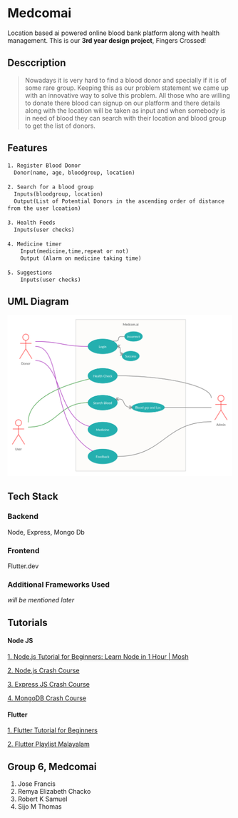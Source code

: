 # Medcomai
Location based ai powered online blood bank platform along with health management. This is our **3rd year design project**, Fingers Crossed!

## Desccription
>Nowadays it is very hard to find a blood donor and specially if it is of some rare group. Keeping this as our problem statement we came up with an innovative way to solve this problem. All those who are willing to donate there blood can signup on our platform and there details along with the location will be taken as input and when somebody is in need of blood they can search with their location and blood group to get the list of donors.

## Features
```
1. Register Blood Donor
  Donor(name, age, bloodgroup, location)

2. Search for a blood group
  Inputs(bloodgroup, location) 
  Output(List of Potential Donors in the ascending order of distance from the user lcoation)
  
3. Health Feeds
  Inputs(user checks)
  
4. Medicine timer
    Input(medicine,time,repeat or not)
    Output (Alarm on medicine taking time)
  
5. Suggestions
    Inputs(user checks)
```
## UML Diagram
![Medcomai UML Diagram](Medcomai.png)
## Tech Stack
### Backend
  Node, Express, Mongo Db
### Frontend
  Flutter.dev
### Additional Frameworks Used
  *will be mentioned later*

## Tutorials 
#### Node JS
[1. Node.js Tutorial for Beginners: Learn Node in 1 Hour | Mosh](https://www.youtube.com/watch?v=TlB_eWDSMt4)

[2. Node.js Crash Course](https://www.youtube.com/watch?v=fBNz5xF-Kx4)

[3. Express JS Crash Course](https://www.youtube.com/watch?v=L72fhGm1tfE)

[4. MongoDB Crash Course](https://www.youtube.com/watch?v=-56x56UppqQ)

#### Flutter 
[1. Flutter Tutorial for Beginners ](https://www.youtube.com/watch?v=1ukSR1GRtMU&list=PL4cUxeGkcC9jLYyp2Aoh6hcWuxFDX6PBJ)

[2. Flutter Playlist Malayalam](https://www.youtube.com/watch?v=tCzyhf-f7zo)

## Group 6, Medcomai
1. Jose Francis 
2. Remya Elizabeth Chacko
3. Robert K Samuel
4. Sijo M Thomas


